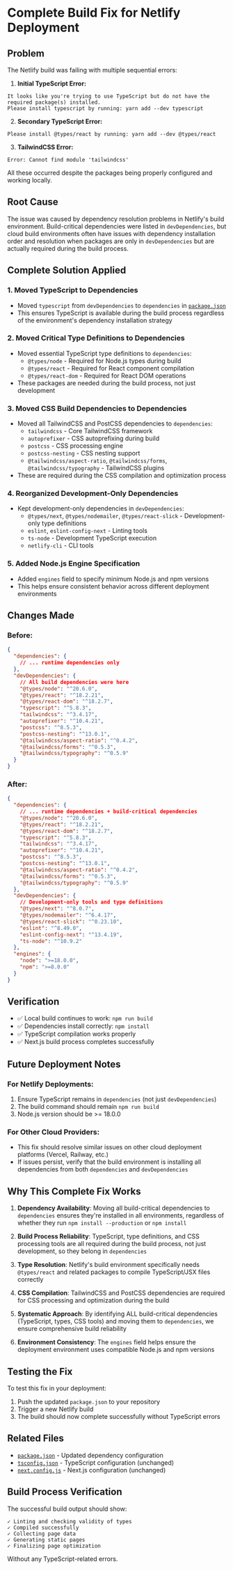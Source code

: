 # Complete Build Fix for Netlify Deployment

## Problem
The Netlify build was failing with multiple sequential errors:

1. **Initial TypeScript Error:**
```
It looks like you're trying to use TypeScript but do not have the required package(s) installed.
Please install typescript by running: yarn add --dev typescript
```

2. **Secondary TypeScript Error:**
```
Please install @types/react by running: yarn add --dev @types/react
```

3. **TailwindCSS Error:**
```
Error: Cannot find module 'tailwindcss'
```

All these occurred despite the packages being properly configured and working locally.

## Root Cause
The issue was caused by dependency resolution problems in Netlify's build environment. Build-critical dependencies were listed in `devDependencies`, but cloud build environments often have issues with dependency installation order and resolution when packages are only in `devDependencies` but are actually required during the build process.

## Complete Solution Applied

### 1. Moved TypeScript to Dependencies
- Moved `typescript` from `devDependencies` to `dependencies` in [`package.json`](../package.json:1)
- This ensures TypeScript is available during the build process regardless of the environment's dependency installation strategy

### 2. Moved Critical Type Definitions to Dependencies
- Moved essential TypeScript type definitions to `dependencies`:
  - `@types/node` - Required for Node.js types during build
  - `@types/react` - Required for React component compilation
  - `@types/react-dom` - Required for React DOM operations
- These packages are needed during the build process, not just development

### 3. Moved CSS Build Dependencies to Dependencies
- Moved all TailwindCSS and PostCSS dependencies to `dependencies`:
  - `tailwindcss` - Core TailwindCSS framework
  - `autoprefixer` - CSS autoprefixing during build
  - `postcss` - CSS processing engine
  - `postcss-nesting` - CSS nesting support
  - `@tailwindcss/aspect-ratio`, `@tailwindcss/forms`, `@tailwindcss/typography` - TailwindCSS plugins
- These are required during the CSS compilation and optimization process

### 4. Reorganized Development-Only Dependencies
- Kept development-only dependencies in `devDependencies`:
  - `@types/next`, `@types/nodemailer`, `@types/react-slick` - Development-only type definitions
  - `eslint`, `eslint-config-next` - Linting tools
  - `ts-node` - Development TypeScript execution
  - `netlify-cli` - CLI tools

### 5. Added Node.js Engine Specification
- Added `engines` field to specify minimum Node.js and npm versions
- This helps ensure consistent behavior across different deployment environments

## Changes Made

### Before:
```json
{
  "dependencies": {
    // ... runtime dependencies only
  },
  "devDependencies": {
    // All build dependencies were here
    "@types/node": "^20.6.0",
    "@types/react": "^18.2.21",
    "@types/react-dom": "^18.2.7",
    "typescript": "^5.8.3",
    "tailwindcss": "^3.4.17",
    "autoprefixer": "^10.4.21",
    "postcss": "^8.5.3",
    "postcss-nesting": "^13.0.1",
    "@tailwindcss/aspect-ratio": "^0.4.2",
    "@tailwindcss/forms": "^0.5.3",
    "@tailwindcss/typography": "^0.5.9"
  }
}
```

### After:
```json
{
  "dependencies": {
    // ... runtime dependencies + build-critical dependencies
    "@types/node": "^20.6.0",
    "@types/react": "^18.2.21",
    "@types/react-dom": "^18.2.7",
    "typescript": "^5.8.3",
    "tailwindcss": "^3.4.17",
    "autoprefixer": "^10.4.21",
    "postcss": "^8.5.3",
    "postcss-nesting": "^13.0.1",
    "@tailwindcss/aspect-ratio": "^0.4.2",
    "@tailwindcss/forms": "^0.5.3",
    "@tailwindcss/typography": "^0.5.9"
  },
  "devDependencies": {
    // Development-only tools and type definitions
    "@types/next": "^8.0.7",
    "@types/nodemailer": "^6.4.17",
    "@types/react-slick": "^0.23.10",
    "eslint": "^8.49.0",
    "eslint-config-next": "^13.4.19",
    "ts-node": "^10.9.2"
  },
  "engines": {
    "node": ">=18.0.0",
    "npm": ">=8.0.0"
  }
}
```

## Verification
- ✅ Local build continues to work: `npm run build`
- ✅ Dependencies install correctly: `npm install`
- ✅ TypeScript compilation works properly
- ✅ Next.js build process completes successfully

## Future Deployment Notes

### For Netlify Deployments:
1. Ensure TypeScript remains in `dependencies` (not just `devDependencies`)
2. The build command should remain `npm run build`
3. Node.js version should be >= 18.0.0

### For Other Cloud Providers:
- This fix should resolve similar issues on other cloud deployment platforms (Vercel, Railway, etc.)
- If issues persist, verify that the build environment is installing all dependencies from both `dependencies` and `devDependencies`

## Why This Complete Fix Works

1. **Dependency Availability**: Moving all build-critical dependencies to `dependencies` ensures they're installed in all environments, regardless of whether they run `npm install --production` or `npm install`

2. **Build Process Reliability**: TypeScript, type definitions, and CSS processing tools are all required during the build process, not just development, so they belong in `dependencies`

3. **Type Resolution**: Netlify's build environment specifically needs `@types/react` and related packages to compile TypeScript/JSX files correctly

4. **CSS Compilation**: TailwindCSS and PostCSS dependencies are required for CSS processing and optimization during the build

5. **Systematic Approach**: By identifying ALL build-critical dependencies (TypeScript, types, CSS tools) and moving them to `dependencies`, we ensure comprehensive build reliability

6. **Environment Consistency**: The `engines` field helps ensure the deployment environment uses compatible Node.js and npm versions

## Testing the Fix

To test this fix in your deployment:

1. Push the updated `package.json` to your repository
2. Trigger a new Netlify build
3. The build should now complete successfully without TypeScript errors

## Related Files
- [`package.json`](../package.json:1) - Updated dependency configuration
- [`tsconfig.json`](../tsconfig.json:1) - TypeScript configuration (unchanged)
- [`next.config.js`](../next.config.js:1) - Next.js configuration (unchanged)

## Build Process Verification

The successful build output should show:
```
✓ Linting and checking validity of types
✓ Compiled successfully
✓ Collecting page data
✓ Generating static pages
✓ Finalizing page optimization
```

Without any TypeScript-related errors.